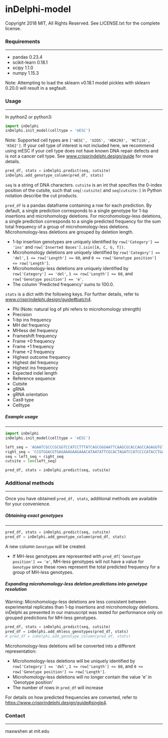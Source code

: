 # inDelphi-model
Copyright 2018 MIT, All Rights Reserved. See LICENSE.txt for the complete license.

### Requirements
---
- pandas 0.23.4
- scikit-learn 0.18.1
- scipy 1.1.0
- numpy 1.15.3

Note: Attempting to load the sklearn v0.18.1 model pickles with sklearn 0.20.0 will result in a segfault.


### Usage
---
In python2 or python3:

```python
import inDelphi
inDelphi.init_model(celltype = 'mESC')
```

Note: Supported cell types are `['mESC', 'U2OS', 'HEK293', 'HCT116', 'K562']`. If your cell type of interest is not included here, we recommend using mESC if your cell type does not have known DNA repair defects and is not a cancer cell type. See www.crisprindelphi.design/guide for more details.

```python
pred_df, stats = inDelphi.predict(seq, cutsite)
inDelphi.add_genotype_column(pred_df, stats)
```

`seq` is a string of DNA characters. `cutsite` is an int that specifies the 0-index position of the cutsite, such that `seq[:cutsite]` and `seq[cutsite:]` in Python notation describe the cut products.

`pred_df` is a pandas dataframe containing a row for each prediction. By default, a single prediction corresponds to a single genotype for 1-bp insertions and microhomology deletions. For microhomology-less deletions, a single prediction corresponds to a single predicted frequency for the sum total frequency of a group of microhomology-less deletions. Microhomology-less deletions are grouped by deletion length.
- 1-bp insertion genotypes are uniquely identified by `row['Category'] == 'ins'` and `row['Inserted Bases'].isin([A, C, G, T])`. 
- Microhomology deletions are uniquely identified by `row['Category'] == 'del'`, `1 <= row['Length'] <= 60`, and `0 <= row['Genotype position'] <= row['Length']`.
- Microhomology-less deletions are uniquely identified by `row['Category'] == 'del'`, `1 <= row['Length'] <= 60`, and `row['Genotype position'] == 'e'`.
- The column 'Predicted frequency' sums to 100.0.

`stats` is a dict with the following keys. For further details, refer to www.crisprindelphi.design/guide#batch4.
- Phi (Note: natural log of phi refers to microhomology strength)
- Precision
- 1-bp ins frequency
- MH del frequency
- MHless del frequency
- Frameshift frequency
- Frame +0 frequency
- Frame +1 frequency
- Frame +2 frequency
- Highest outcome frequency
- Highest del frequency
- Highest ins frequency
- Expected indel length
- Reference sequence
- Cutsite
- gRNA
- gRNA orientation
- Cas9 type
- Celltype

##### Example usage
---
```python
import inDelphi
inDelphi.init_model(celltype = 'mESC')

left_seq = 'AGAATCGCCCGCGGTCCATCCTTTATCAGCGGGAATTCAAGCGCACCAGCCAGAGGTGTA'
right_seq = 'CCGTGGACGTGAGAAAGAAGAAACATAATATTCGCACTAGATCCATCCCCATACCTGACC'
seq = left_seq + right_seq
cutsite = len(left_seq)

pred_df, stats = inDelphi.predict(seq, cutsite)
```

### Additional methods
---
Once you have obtained `pred_df, stats`, additional methods are available for your convenience.

##### Obtaining exact genotypes
---
```python
pred_df, stats = inDelphi.predict(seq, cutsite)
pred_df = inDelphi.add_genotype_column(pred_df, stats)
```

A new column `Genotype` will be created.
- If MH-less genotypes are represented with `pred_df['Genotype position'] == 'e'`, MH-less genotypes will not have a value for `Genotype` since these rows represent the total predicted frequency for a group of MH-less genotypes.

##### Expanding microhomology-less deletion predictions into genotype resolution
Warning: Microhomology-less deletions are less consistent between experimental replicates than 1-bp insertions and microhomology deletions. inDelphi as presented in our manuscript was tested for performance only on grouped predictions for MH-less genotypes.

```python
pred_df, stats = inDelphi.predict(seq, cutsite)
pred_df = inDelphi.add_mhless_genotypes(pred_df, stats)
# pred_df = inDelphi.add_genotype_column(pred_df, stats) 
```

Microhomology-less deletions will be converted into a different representation:
- Microhomology-less deletions will be uniquely identified by `row['Category'] == 'del'`, `1 <= row['Length'] <= 60`, and `0 <= row['Genotype position'] <= row['Length']`.
- Microhomology-less deletions will no longer contain the value 'e' in 'Genotype position'
- The number of rows in `pred_df` will increase

For details on how predicted frequencies are converted, refer to https://www.crisprindelphi.design/guide#single4.

### Contact
---
maxwshen at mit.edu
